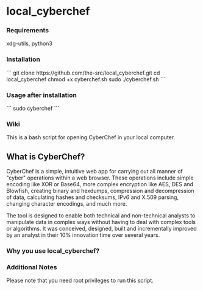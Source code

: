 <h1> local_cyberchef </h1>

<h3>Requirements</h3>

xdg-utils, python3

<h3>Installation</h3>
```
git clone https://github.com/the-src/local_cyberchef.git
cd local_cyberchef
chmod +x cyberchef.sh
sudo ./cyberchef.sh
```

<h3>Usage after installation</h3>
```
sudo cyberchef
```

<h3>Wiki</h3>
This is a bash script for opening CyberChef in your local computer.

<h2>What is CyberChef?</h2>

CyberChef is a simple, intuitive web app for carrying out all manner of "cyber" operations within a web browser. These operations include simple encoding like XOR or Base64, more complex encryption like AES, DES and Blowfish, creating binary and hexdumps, compression and decompression of data, calculating hashes and checksums, IPv6 and X.509 parsing, changing character encodings, and much more.

The tool is designed to enable both technical and non-technical analysts to manipulate data in complex ways without having to deal with complex tools or algorithms. It was conceived, designed, built and incrementally improved by an analyst in their 10% innovation time over several years.

<h3>Why you use local_cyberchef?<h3>


<h3>Additional Notes</h3>
Please note that you need root privileges to run this script.


